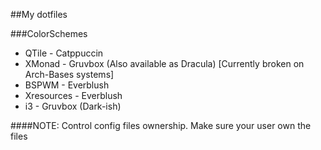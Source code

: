##My dotfiles

###ColorSchemes

- QTile		- Catppuccin
- XMonad	- Gruvbox (Also available as Dracula) [Currently broken on Arch-Bases systems]
- BSPWM		- Everblush
- Xresources 	- Everblush
- i3		- Gruvbox (Dark-ish)

####NOTE: Control config files ownership. Make sure your user own the files
